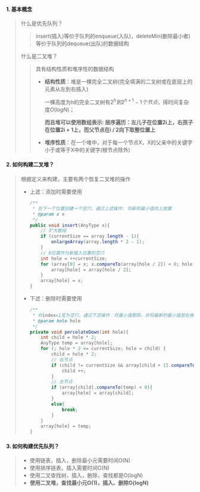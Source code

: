 #### 1. 基本概念

> 什么是优先队列？
>
> > insert(插入)等价于队列的enqueue(入队)，deleteMin(删除最小者)等价于队列的dequeue(出队)的数据结构
>
> 什么是二叉堆？
>
> > 具有结构性质和堆序性的数据结构
> >
> > - **结构性质**：堆是一棵完全二叉树(完全填满的二叉树或在底层上的元素从左到右插入)
> >
> >   一棵高度为h的完全二叉树有$2^h到2^{h+1}-1个节点$，得时间复杂度$O(logN)$；
> >
> >   **而且堆可以使用数组表示: 层序遍历：左儿子在位置2i上，右孩子在位置2i + 1上，而父节点在i / 2向下取整位置上**
> >
> > - **堆序性质**：在一个堆中，对于每一个节点X，X的父亲中的关键字小于或等于X中的关键字(根节点除外)

#### 2. 如何构建二叉堆？

> 根据定义来构建，主要有两个恢复二叉堆的操作
>
> - 上滤：添加时需要使用
>
>   ```java
>   /**
>    * 在下一个位置创建一个空穴，通过上滤操作: 将新的最小值向上放置
>    * @param x x
>    */
>   public void insert(AnyType x){
>       // 扩大数组
>       if (currentSize == array.length - 1){
>           enlargeArray(array.length * 2 - 1);
>       }
>       // 0位置作为新插入位置的空穴
>       int hole = ++currentSize;
>       for (array[0] = x; x.compareTo(array[hole / 2]) < 0; hole /= 2){
>           array[hole] = array[hole / 2];
>       }
>       array[hole] = x;
>   }
>   ```
>
> - 下滤：删除时需要使用
>
>   ```java
>   /**
>    * 将index=1变为空穴，通过下滤操作：将最小值删除，并将最新的最小值放在根节点位置
>    * @param hole hole
>    */
>   private void percolateDown(int hole){
>       int child = hole * 2;
>       AnyType temp = array[hole];
>       for (; hole * 2 <= currentSize; hole = child) {
>           child = hole * 2;
>           // 右节点
>           if (child != currentSize && array[child + 1].compareTo(array[child]) < 0){
>               child ++;
>           }
>           // 左节点
>           if (array[child].compareTo(temp) < 0){
>               array[hole] = array[child];
>           }
>           else{
>               break;
>           }
>       }
>       array[hole] = temp;
>   }
>   ```

#### 3. 如何构建优先队列？

> - 使用链表，插入，删除最小元需要时间O(N)
> - 使用排序链表，插入需要时间O(N)
> - 使用二叉查找树，插入，删除，查找都是O(logN)
> - **使用二叉堆，查找最小元O(1)，插入、删除O(logN)**

